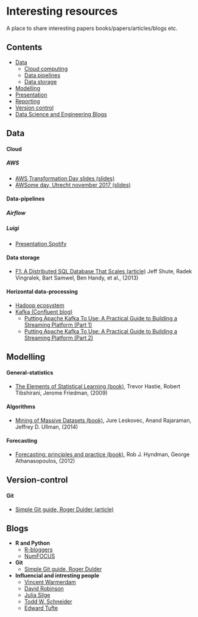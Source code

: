 # Interesting resources
A place to share interesting papers books/papers/articles/blogs etc.

## Contents

* [Data](#data)
  * [Cloud computing](#cloud)
  * [Data pipelines](#datapipelines)
  * [Data storage](#datastorage)
* [Modelling](#modelling)
* [Presentation](#presentation)
* [Reporting](#reporting)
* [Version control](#version-control)
* [Data Science and Engineering Blogs](#blogs)


## Data

#### Cloud

##### AWS
* [AWS Transformation Day slides (slides)](https://www.slideshare.net/AmazonWebServices/tag/benelux-transformation-day-2017)
* [AWSome day, Utrecht november 2017 (slides)](https://www.slideshare.net/secret/3AyYGeM9cMeT26)

#### Data-pipelines

##### Airflow

##### Luigi
* [Presentation Spotify](https://www.slideshare.net/erikbern/luigi-presentation-nyc-data-science)

#### Data storage
* [F1: A Distributed SQL Database That Scales (article)](https://static.googleusercontent.com/media/research.google.com/nl//pubs/archive/41344.pdf) Jeff Shute, Radek Vingralek, Bart Samwel, Ben Handy, et al., (2013)

#### Horizontal data-processing
* [Hadoop ecosystem](https://hadoopecosystemtable.github.io/)
* [Kafka (Confluent blog)](https://www.confluent.io/blog/)
    * [Putting Apache Kafka To Use: A Practical Guide to Building a Streaming Platform (Part 1)](https://www.confluent.io/blog/stream-data-platform-1/)
    * [Putting Apache Kafka To Use: A Practical Guide to Building a Streaming Platform (Part 2)](https://www.confluent.io/blog/stream-data-platform-2/)


## Modelling

#### General-statistics
* [The Elements of Statistical Learning (book)](https://statweb.stanford.edu/~tibs/ElemStatLearn/printings/ESLII_print10.pdf), Trevor Hastie, Robert Tibshirani, Jerome Friedman, (2009)

#### Algorithms
* [Mining of Massive Datasets (book)](http://infolab.stanford.edu/~ullman/mmds/book.pdf), Jure Leskovec, Anand Rajaraman, Jeffrey D. Ullman, (2014)

#### Forecasting
* [Forecasting: principles and practice (book)](https://www.otexts.org/fpp), Rob J. Hyndman, George Athanasopoulos, (2012)  


## Version-control

#### Git
* [Simple Git guide, Roger Dulder (article)](http://rogerdudler.github.io/git-guide/)


## Blogs
* **R and Python**
  * [R-bloggers](https://r-bloggers.com)
  * [NumFOCUS](https://www.numfocus.org)
* **Git**
  * [Simple Git guide, Roger Dulder](http://rogerdudler.github.io/git-guide/)
* **Influencial and intresting people**
  * [Vincent Warmerdam](http://koaning.io)
  * [David Robinson](http://varianceexplained.org)
  * [Julia Silge](http://juliasilge.com)
  * [Todd W. Schneider](http://toddwschneider.com)
  * [Edward Tufte](https://www.edwardtufte.com/tufte/)
